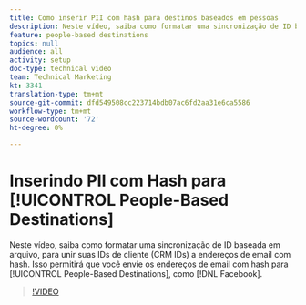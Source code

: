 ```yaml
---
title: Como inserir PII com hash para destinos baseados em pessoas
description: Neste vídeo, saiba como formatar uma sincronização de ID baseada em arquivo, para unir suas IDs de cliente (CRM IDs) a endereços de email com hash.
feature: people-based destinations
topics: null
audience: all
activity: setup
doc-type: technical video
team: Technical Marketing
kt: 3341
translation-type: tm+mt
source-git-commit: dfd549508cc223714bdb07ac6fd2aa31e6ca5586
workflow-type: tm+mt
source-wordcount: '72'
ht-degree: 0%

---
```



# Inserindo PII com Hash para [!UICONTROL People-Based Destinations]

Neste vídeo, saiba como formatar uma sincronização de ID baseada em arquivo, para unir suas IDs de cliente (CRM IDs) a endereços de email com hash. Isso permitirá que você envie os endereços de email com hash para [!UICONTROL People-Based Destinations], como [!DNL Facebook].

>[!VIDEO](https://video.tv.adobe.com/v/29122/?quality=12)
